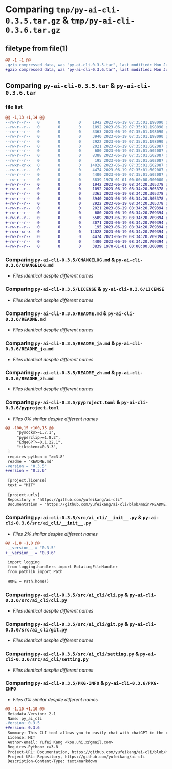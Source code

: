 # Comparing `tmp/py-ai-cli-0.3.5.tar.gz` & `tmp/py-ai-cli-0.3.6.tar.gz`

## filetype from file(1)

```diff
@@ -1 +1 @@
-gzip compressed data, was "py-ai-cli-0.3.5.tar", last modified: Mon Jun 19 07:35:20 2023, max compression
+gzip compressed data, was "py-ai-cli-0.3.6.tar", last modified: Mon Jun 19 08:34:42 2023, max compression
```

## Comparing `py-ai-cli-0.3.5.tar` & `py-ai-cli-0.3.6.tar`

### file list

```diff
@@ -1,13 +1,14 @@
--rw-r--r--   0        0        0     1942 2023-06-19 07:35:01.198090 py-ai-cli-0.3.5/CHANGELOG.md
--rw-r--r--   0        0        0     1092 2023-06-19 07:35:01.198090 py-ai-cli-0.3.5/LICENSE
--rw-r--r--   0        0        0     3363 2023-06-19 07:35:01.198090 py-ai-cli-0.3.5/README.md
--rw-r--r--   0        0        0     3940 2023-06-19 07:35:01.198090 py-ai-cli-0.3.5/README_ja.md
--rw-r--r--   0        0        0     2922 2023-06-19 07:35:01.198090 py-ai-cli-0.3.5/README_zh.md
--rw-r--r--   0        0        0     2021 2023-06-19 07:35:01.602087 py-ai-cli-0.3.5/pyproject.toml
--rw-r--r--   0        0        0      680 2023-06-19 07:35:01.602087 py-ai-cli-0.3.5/src/ai_cli/__init__.py
--rw-r--r--   0        0        0     8388 2023-06-19 07:35:01.602087 py-ai-cli-0.3.5/src/ai_cli/bot/__init__.py
--rw-r--r--   0        0        0      195 2023-06-19 07:35:01.602087 py-ai-cli-0.3.5/src/ai_cli/bot/token.py
--rwxr-xr-x   0        0        0    14028 2023-06-19 07:35:01.602087 py-ai-cli-0.3.5/src/ai_cli/cli.py
--rw-r--r--   0        0        0     4474 2023-06-19 07:35:01.602087 py-ai-cli-0.3.5/src/ai_cli/git.py
--rw-r--r--   0        0        0     4400 2023-06-19 07:35:01.602087 py-ai-cli-0.3.5/src/ai_cli/setting.py
--rw-r--r--   0        0        0     3839 1970-01-01 00:00:00.000000 py-ai-cli-0.3.5/PKG-INFO
+-rw-r--r--   0        0        0     1942 2023-06-19 08:34:20.305378 py-ai-cli-0.3.6/CHANGELOG.md
+-rw-r--r--   0        0        0     1092 2023-06-19 08:34:20.305378 py-ai-cli-0.3.6/LICENSE
+-rw-r--r--   0        0        0     3363 2023-06-19 08:34:20.305378 py-ai-cli-0.3.6/README.md
+-rw-r--r--   0        0        0     3940 2023-06-19 08:34:20.305378 py-ai-cli-0.3.6/README_ja.md
+-rw-r--r--   0        0        0     2922 2023-06-19 08:34:20.305378 py-ai-cli-0.3.6/README_zh.md
+-rw-r--r--   0        0        0     2021 2023-06-19 08:34:20.709394 py-ai-cli-0.3.6/pyproject.toml
+-rw-r--r--   0        0        0      680 2023-06-19 08:34:20.709394 py-ai-cli-0.3.6/src/ai_cli/__init__.py
+-rw-r--r--   0        0        0     5509 2023-06-19 08:34:20.709394 py-ai-cli-0.3.6/src/ai_cli/bot/__init__.py
+-rw-r--r--   0        0        0     3071 2023-06-19 08:34:20.709394 py-ai-cli-0.3.6/src/ai_cli/bot/bing.py
+-rw-r--r--   0        0        0      195 2023-06-19 08:34:20.709394 py-ai-cli-0.3.6/src/ai_cli/bot/token.py
+-rwxr-xr-x   0        0        0    14028 2023-06-19 08:34:20.709394 py-ai-cli-0.3.6/src/ai_cli/cli.py
+-rw-r--r--   0        0        0     4474 2023-06-19 08:34:20.709394 py-ai-cli-0.3.6/src/ai_cli/git.py
+-rw-r--r--   0        0        0     4400 2023-06-19 08:34:20.709394 py-ai-cli-0.3.6/src/ai_cli/setting.py
+-rw-r--r--   0        0        0     3839 1970-01-01 00:00:00.000000 py-ai-cli-0.3.6/PKG-INFO
```

### Comparing `py-ai-cli-0.3.5/CHANGELOG.md` & `py-ai-cli-0.3.6/CHANGELOG.md`

 * *Files identical despite different names*

### Comparing `py-ai-cli-0.3.5/LICENSE` & `py-ai-cli-0.3.6/LICENSE`

 * *Files identical despite different names*

### Comparing `py-ai-cli-0.3.5/README.md` & `py-ai-cli-0.3.6/README.md`

 * *Files identical despite different names*

### Comparing `py-ai-cli-0.3.5/README_ja.md` & `py-ai-cli-0.3.6/README_ja.md`

 * *Files identical despite different names*

### Comparing `py-ai-cli-0.3.5/README_zh.md` & `py-ai-cli-0.3.6/README_zh.md`

 * *Files identical despite different names*

### Comparing `py-ai-cli-0.3.5/pyproject.toml` & `py-ai-cli-0.3.6/pyproject.toml`

 * *Files 0% similar despite different names*

```diff
@@ -100,15 +100,15 @@
     "pysocks>=1.7.1",
     "pyperclip>=1.8.2",
     "EdgeGPT>=0.1.22.1",
     "tiktoken>=0.3.3",
 ]
 requires-python = ">=3.8"
 readme = "README.md"
-version = "0.3.5"
+version = "0.3.6"
 
 [project.license]
 text = "MIT"
 
 [project.urls]
 Repository = "https://github.com/yufeikang/ai-cli"
 Documentation = "https://github.com/yufeikang/ai-cli/blob/main/README.md"
```

### Comparing `py-ai-cli-0.3.5/src/ai_cli/__init__.py` & `py-ai-cli-0.3.6/src/ai_cli/__init__.py`

 * *Files 2% similar despite different names*

```diff
@@ -1,8 +1,8 @@
-__version__ = "0.3.5"
+__version__ = "0.3.6"
 
 import logging
 from logging.handlers import RotatingFileHandler
 from pathlib import Path
 
 HOME = Path.home()
```

### Comparing `py-ai-cli-0.3.5/src/ai_cli/cli.py` & `py-ai-cli-0.3.6/src/ai_cli/cli.py`

 * *Files identical despite different names*

### Comparing `py-ai-cli-0.3.5/src/ai_cli/git.py` & `py-ai-cli-0.3.6/src/ai_cli/git.py`

 * *Files identical despite different names*

### Comparing `py-ai-cli-0.3.5/src/ai_cli/setting.py` & `py-ai-cli-0.3.6/src/ai_cli/setting.py`

 * *Files identical despite different names*

### Comparing `py-ai-cli-0.3.5/PKG-INFO` & `py-ai-cli-0.3.6/PKG-INFO`

 * *Files 0% similar despite different names*

```diff
@@ -1,10 +1,10 @@
 Metadata-Version: 2.1
 Name: py_ai_cli
-Version: 0.3.5
+Version: 0.3.6
 Summary: This CLI tool allows you to easily chat with chatGPT in the command line. You can chat with it, ask questions, and even translate text. It also
 License: MIT
 Author-email: Yufei Kang <kou.uhi.x@gmail.com>
 Requires-Python: >=3.8
 Project-URL: Documentation, https://github.com/yufeikang/ai-cli/blob/main/README.md
 Project-URL: Repository, https://github.com/yufeikang/ai-cli
 Description-Content-Type: text/markdown
```

